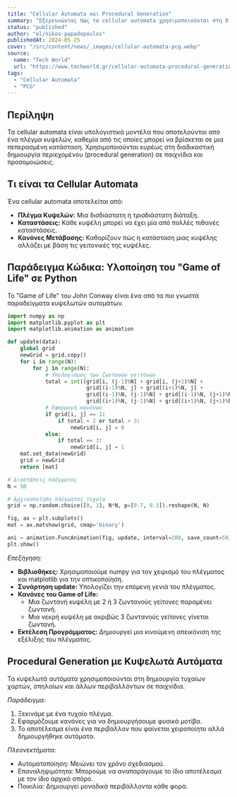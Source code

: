 ```yaml
---
title: "Cellular Automata και Procedural Generation"
summary: "Εξερευνώντας πώς τα cellular automata χρησιμοποιούνται στη διαδικαστική δημιουργία περιεχομένου."
status: "published"
author: "el/nikos-papadopoulos"
publishedAt: 2024-05-25
cover: "/src/content/news/_images/cellular-automata-pcg.webp"
source:
  name: "Tech World"
  url: "https://www.techworld.gr/cellular-automata-procedural-generation"
tags:
  - "Cellular Automata"
  - "PCG"
---
```


## Περίληψη

Τα cellular automata είναι υπολογιστικά μοντέλα που αποτελούνται από ένα πλέγμα κυψελών, καθεμία από τις οποίες μπορεί να βρίσκεται σε μια πεπερασμένη κατάσταση. Χρησιμοποιούνται ευρέως στη διαδικαστική δημιουργία περιεχομένου (procedural generation) σε παιχνίδια και προσομοιώσεις.

## Τι είναι τα Cellular Automata

Ένα cellular automata αποτελείται από:

- **Πλέγμα Κυψελών:** Μια δισδιάστατη ή τρισδιάστατη διάταξη.
- **Καταστάσεις:** Κάθε κυψέλη μπορεί να έχει μία από πολλές πιθανές καταστάσεις.
- **Κανόνες Μετάβασης:** Καθορίζουν πώς η κατάσταση μιας κυψέλης αλλάζει με βάση τις γειτονικές της κυψέλες.

## Παράδειγμα Κώδικα: Υλοποίηση του "Game of Life" σε Python

Το "Game of Life" του John Conway είναι ένα από τα πιο γνωστά παραδείγματα κυψελωτών αυτομάτων.

```python
import numpy as np
import matplotlib.pyplot as plt
import matplotlib.animation as animation

def update(data):
    global grid
    newGrid = grid.copy()
    for i in range(N):
        for j in range(N):
            # Υπολογισμός των ζωντανών γειτόνων
            total = int((grid[i, (j-1)%N] + grid[i, (j+1)%N] +
                         grid[(i-1)%N, j] + grid[(i+1)%N, j] +
                         grid[(i-1)%N, (j-1)%N] + grid[(i-1)%N, (j+1)%N] +
                         grid[(i+1)%N, (j-1)%N] + grid[(i+1)%N, (j+1)%N]))
            # Εφαρμογή κανόνων
            if grid[i, j] == 1:
                if total < 2 or total > 3:
                    newGrid[i, j] = 0
            else:
                if total == 3:
                    newGrid[i, j] = 1
    mat.set_data(newGrid)
    grid = newGrid
    return [mat]

# Διαστάσεις πλέγματος
N = 50

# Αρχικοποίηση πλέγματος τυχαία
grid = np.random.choice([0, 1], N*N, p=[0.7, 0.3]).reshape(N, N)

fig, ax = plt.subplots()
mat = ax.matshow(grid, cmap='binary')

ani = animation.FuncAnimation(fig, update, interval=200, save_count=50)
plt.show()
```

_Επεξήγηση:_

- **Βιβλιοθήκες:** Χρησιμοποιούμε numpy για τον χειρισμό του πλέγματος και matplotlib για την οπτικοποίηση.
- **Συνάρτηση update:** Υπολογίζει την επόμενη γενιά του πλέγματος.
- **Κανόνες του Game of Life:**
  - Μια ζωντανή κυψέλη με 2 ή 3 ζωντανούς γείτονες παραμένει ζωντανή.
  - Μια νεκρή κυψέλη με ακριβώς 3 ζωντανούς γείτονες γίνεται ζωντανή.
- **Εκτέλεση Προγράμματος:** Δημιουργεί μια κινούμενη απεικόνιση της εξέλιξης του πλέγματος.

## Procedural Generation με Κυψελωτά Αυτόματα

Τα κυψελωτά αυτόματα χρησιμοποιούνται στη δημιουργία τυχαίων χαρτών, σπηλαίων και άλλων περιβαλλόντων σε παιχνίδια.

_Παράδειγμα:_

1. Ξεκινάμε με ένα τυχαίο πλέγμα.
2. Εφαρμόζουμε κανόνες για να δημιουργήσουμε φυσικά μοτίβα.
3. Το αποτέλεσμα είναι ένα περιβάλλον που φαίνεται χειροποίητο αλλά δημιουργήθηκε αυτόματα.

_Πλεονεκτήματα:_

- Αυτοματοποίηση: Μειώνει τον χρόνο σχεδιασμού.
- Επαναληψιμότητα: Μπορούμε να αναπαράγουμε το ίδιο αποτέλεσμα με τον ίδιο αρχικό σπόρο.
- Ποικιλία: Δημιουργεί μοναδικά περιβάλλοντα κάθε φορά.
